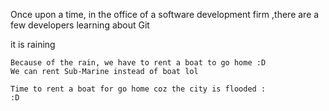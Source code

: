 Once upon a time, in the office of a software development firm
,there are a few developers learning about Git

it is raining
~~~~~~~~~~
Because of the rain, we have to rent a boat to go home :D
We can rent Sub-Marine instead of boat lol

Time to rent a boat for go home coz the city is flooded :
:D
